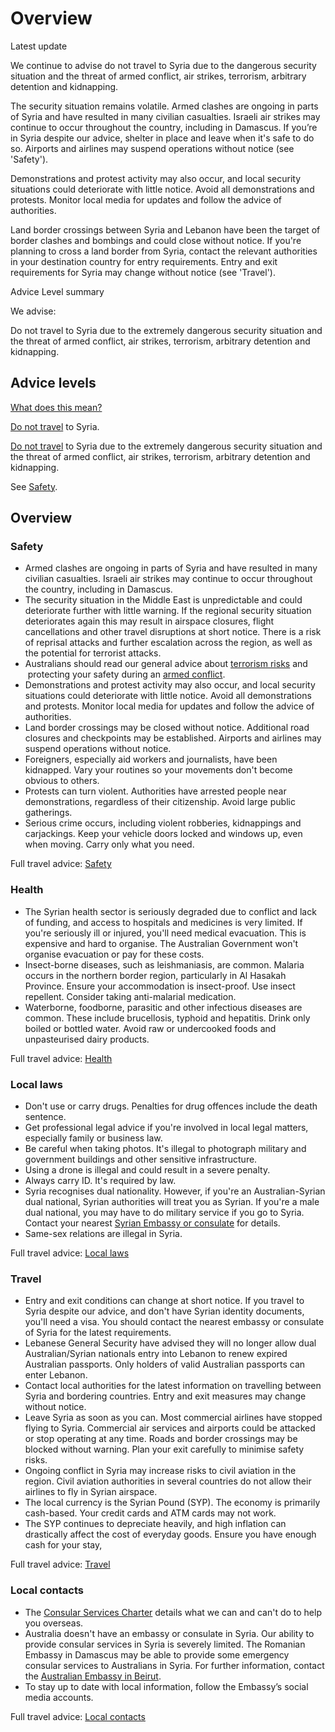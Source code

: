 # Overview

Latest update

We continue to advise do not travel to Syria due to the dangerous security situation and the threat of armed conflict, air strikes, terrorism, arbitrary detention and kidnapping.   
  
The security situation remains volatile. Armed clashes are ongoing in parts of Syria and have resulted in many civilian casualties. Israeli air strikes may continue to occur throughout the country, including in Damascus. If you’re in Syria despite our advice, shelter in place and leave when it's safe to do so. Airports and airlines may suspend operations without notice (see 'Safety').  
  
Demonstrations and protest activity may also occur, and local security situations could deteriorate with little notice. Avoid all demonstrations and protests. Monitor local media for updates and follow the advice of authorities.  
  
Land border crossings between Syria and Lebanon have been the target of border clashes and bombings and could close without notice. If you're planning to cross a land border from Syria, contact the relevant authorities in your destination country for entry requirements. Entry and exit requirements for Syria may change without notice (see 'Travel').

Advice Level summary

We advise:

Do not travel to Syria due to the extremely dangerous security situation and the threat of armed conflict, air strikes, terrorism, arbitrary detention and kidnapping.

## Advice levels

[What does this mean?](/before-you-go/travel-advice-explained/)

[Do not travel](/node/33) to Syria.

[Do not travel](https://www.smartraveller.gov.au/consular-services/travel-advice-explained#level4) to Syria due to the extremely dangerous security situation and the threat of armed conflict, air strikes, terrorism, arbitrary detention and kidnapping.

See [Safety](#safety).

## Overview

### Safety

* Armed clashes are ongoing in parts of Syria and have resulted in many civilian casualties. Israeli air strikes may continue to occur throughout the country, including in Damascus.
* The security situation in the Middle East is unpredictable and could deteriorate further with little warning. If the regional security situation deteriorates again this may result in airspace closures, flight cancellations and other travel disruptions at short notice. There is a risk of reprisal attacks and further escalation across the region, as well as the potential for terrorist attacks.
* Australians should read our general advice about [terrorism risks](/node/342) and  protecting your safety during an [armed conflict](/node/622).
* Demonstrations and protest activity may also occur, and local security situations could deteriorate with little notice. Avoid all demonstrations and protests. Monitor local media for updates and follow the advice of authorities.
* Land border crossings may be closed without notice. Additional road closures and checkpoints may be established. Airports and airlines may suspend operations without notice.
* Foreigners, especially aid workers and journalists, have been kidnapped. Vary your routines so your movements don't become obvious to others.
* Protests can turn violent. Authorities have arrested people near demonstrations, regardless of their citizenship. Avoid large public gatherings.
* Serious crime occurs, including violent robberies, kidnappings and carjackings. Keep your vehicle doors locked and windows up, even when moving. Carry only what you need.

Full travel advice: [Safety](https://www.smartraveller.gov.au/destinations/middle-east/syria#safety)

### Health

* The Syrian health sector is seriously degraded due to conflict and lack of funding, and access to hospitals and medicines is very limited. If you're seriously ill or injured, you'll need medical evacuation. This is expensive and hard to organise. The Australian Government won't organise evacuation or pay for these costs.
* Insect-borne diseases, such as leishmaniasis, are common. Malaria occurs in the northern border region, particularly in Al Hasakah Province. Ensure your accommodation is insect-proof. Use insect repellent. Consider taking anti-malarial medication.
* Waterborne, foodborne, parasitic and other infectious diseases are common. These include brucellosis, typhoid and hepatitis. Drink only boiled or bottled water. Avoid raw or undercooked foods and unpasteurised dairy products.

Full travel advice: [Health](#health)

### Local laws

* Don't use or carry drugs. Penalties for drug offences include the death sentence.
* Get professional legal advice if you're involved in local legal matters, especially family or business law.
* Be careful when taking photos. It's illegal to photograph military and government buildings and other sensitive infrastructure.
* Using a drone is illegal and could result in a severe penalty.
* Always carry ID. It's required by law.
* Syria recognises dual nationality. However, if you're an Australian-Syrian dual national, Syrian authorities will treat you as Syrian. If you're a male dual national, you may have to do military service if you go to Syria. Contact your nearest [Syrian Embassy or consulate](https://protocol.dfat.gov.au/Public/Consulates/192/State) for details.
* Same-sex relations are illegal in Syria.

Full travel advice: [Local laws](#local-laws)

### Travel

* Entry and exit conditions can change at short notice. If you travel to Syria despite our advice, and don't have Syrian identity documents, you'll need a visa. You should contact the nearest embassy or consulate of Syria for the latest requirements.
* Lebanese General Security have advised they will no longer allow dual Australian/Syrian nationals entry into Lebanon to renew expired Australian passports. Only holders of valid Australian passports can enter Lebanon.
* Contact local authorities for the latest information on travelling between Syria and bordering countries. Entry and exit measures may change without notice.
* Leave Syria as soon as you can. Most commercial airlines have stopped flying to Syria. Commercial air services and airports could be attacked or stop operating at any time. Roads and border crossings may be blocked without warning. Plan your exit carefully to minimise safety risks.
* Ongoing conflict in Syria may increase risks to civil aviation in the region. Civil aviation authorities in several countries do not allow their airlines to fly in Syrian airspace.
* The local currency is the Syrian Pound (SYP). The economy is primarily cash-based. Your credit cards and ATM cards may not work.
* The SYP continues to depreciate heavily, and high inflation can drastically affect the cost of everyday goods. Ensure you have enough cash for your stay,

Full travel advice: [Travel](#travel)

### Local contacts

* The [Consular Services Charter](https://www.smartraveller.gov.au/consular-services/consular-services-charter) details what we can and can't do to help you overseas.
* Australia doesn't have an embassy or consulate in Syria. Our ability to provide consular services in Syria is severely limited. The Romanian Embassy in Damascus may be able to provide some emergency consular services to Australians in Syria. For further information, contact the [Australian Embassy in Beirut](https://lebanon.embassy.gov.au/birt/contact-us.html).
* To stay up to date with local information, follow the Embassy’s social media accounts.

Full travel advice: [Local contacts](#local-contacts)